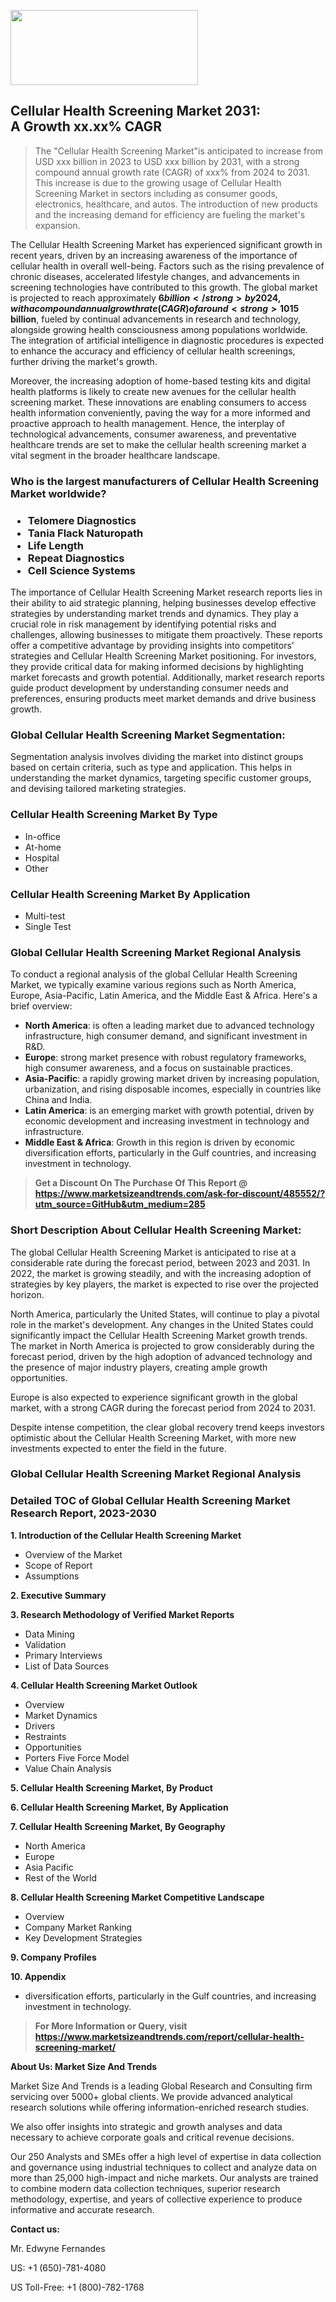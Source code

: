 <img src="https://100x100musica.es/wp-content/uploads/2024/12/Verified-Market-Reports-4-300x120.jpg" alt="" width="300" height="120" class="alignnone size-medium wp-image-100382" /><h2>Cellular Health Screening Market 2031: A&nbsp;Growth&nbsp;xx.xx% CAGR</h2><blockquote id="" class="">The "Cellular Health Screening Market"is anticipated to increase from USD xxx billion in 2023 to USD xxx billion by 2031, with a strong compound annual growth rate (CAGR) of xxx% from 2024 to 2031. This increase is due to the growing usage of Cellular Health Screening Market in sectors including as consumer goods, electronics, healthcare, and autos. The introduction of new products and the increasing demand for efficiency are fueling the market's expansion.</blockquote><p><p>The Cellular Health Screening Market has experienced significant growth in recent years, driven by an increasing awareness of the importance of cellular health in overall well-being. Factors such as the rising prevalence of chronic diseases, accelerated lifestyle changes, and advancements in screening technologies have contributed to this growth. The global market is projected to reach approximately <strong>$6 billion</strong> by 2024, with a compound annual growth rate (CAGR) of around <strong>10%</strong> from 2024 to 2032.</p><p>Technological innovations such as advanced biomarker testing and personalized screenings have bolstered the demand for cellular health screenings. Consumers are increasingly seeking proactive health management solutions, prompting a shift toward preventative care. Additionally, the growing trend of personalized medicine is further amplifying the need for cellular health tests, helping individuals tailor their health strategies based on specific cellular markers.</p><p><strong></strong></p><p>Looking ahead, the market is expected to witness continued expansion as healthcare providers and patients increasingly recognize the value of early detection and prevention. Estimates indicate that by 2032, the market size could soar to approximately <strong>$15 billion</strong>, fueled by continual advancements in research and technology, alongside growing health consciousness among populations worldwide. The integration of artificial intelligence in diagnostic procedures is expected to enhance the accuracy and efficiency of cellular health screenings, further driving the market's growth.</p><p>Moreover, the increasing adoption of home-based testing kits and digital health platforms is likely to create new avenues for the cellular health screening market. These innovations are enabling consumers to access health information conveniently, paving the way for a more informed and proactive approach to health management. Hence, the interplay of technological advancements, consumer awareness, and preventative healthcare trends are set to make the cellular health screening market a vital segment in the broader healthcare landscape.</p></p><h3 id="" class="">Who is the largest manufacturers of&nbsp;Cellular Health Screening Market worldwide?</h3><h3 class=""><p><ul><li>Telomere Diagnostics </li><li> Tania Flack Naturopath </li><li> Life Length </li><li> Repeat Diagnostics </li><li> Cell Science Systems</li></ul></p></h3><p id="ember58" class="ember-view reader-text-block__paragraph">The importance of&nbsp;Cellular Health Screening Market research reports lies in their ability to aid strategic planning, helping businesses develop effective strategies by understanding market trends and dynamics. They play a crucial role in risk management by identifying potential risks and challenges, allowing businesses to mitigate them proactively. These reports offer a competitive advantage by providing insights into competitors' strategies and Cellular Health Screening Market positioning. For investors, they provide critical data for making informed decisions by highlighting market forecasts and growth potential. Additionally, market research reports guide product development by understanding consumer needs and preferences, ensuring products meet market demands and drive business growth.</p><h3 id="" class="">Global&nbsp;Cellular Health Screening Market Segmentation:</h3><p id="" class="">Segmentation analysis involves dividing the market into distinct groups based on certain criteria, such as type and application. This helps in understanding the market dynamics, targeting specific customer groups, and devising tailored marketing strategies.</p><h3 id="" class="">Cellular Health Screening Market&nbsp;By Type</h3><p><p><ul><li>In-office</li><li> At-home</li><li> Hospital</li><li> Other</p></li></ul></p></p><h3 id="" class="">Cellular Health Screening Market&nbsp;By Application</h3><p class=""><p><ul><li>Multi-test</li><li> Single Test</li></ul></p></p><h3 id="" class="">Global Cellular Health Screening Market Regional Analysis</h3><p id="" class="">To conduct a regional analysis of the global Cellular Health Screening Market, we typically examine various regions such as North America, Europe, Asia-Pacific, Latin America, and the Middle East &amp; Africa. Here's a brief overview:</p><ul><li><strong>North America</strong>: is often a leading market due to advanced technology infrastructure, high consumer demand, and significant investment in R&amp;D.</li><li><strong>Europe</strong>: strong market presence with robust regulatory frameworks, high consumer awareness, and a focus on sustainable practices.</li><li><strong>Asia-Pacific</strong>: a rapidly growing market driven by increasing population, urbanization, and rising disposable incomes, especially in countries like China and India.</li><li><strong>Latin America</strong>: is an emerging market with growth potential, driven by economic development and increasing investment in technology and infrastructure.</li><li><strong>Middle East &amp; Africa</strong>: Growth in this region is driven by economic diversification efforts, particularly in the Gulf countries, and increasing investment in technology.</li></ul><blockquote id="" class=""><strong>Get a Discount On The Purchase Of This Report @ <a href="https://www.marketsizeandtrends.com/download-sample/485552/?utm_source=GitHub&utm_medium=285" target="_blank">https://www.marketsizeandtrends.com/ask-for-discount/485552/?utm_source=GitHub&utm_medium=285</a></strong></blockquote><h3>Short Description About Cellular Health Screening Market:</h3><p id="ember58" class="ember-view reader-text-block__paragraph">The global&nbsp;Cellular Health Screening Market&nbsp;is anticipated to rise at a considerable rate during the forecast period, between 2023 and 2031. In 2022, the market is growing steadily, and with the increasing adoption of strategies by key players, the market is expected to rise over the projected horizon.</p><p id="ember59" class="ember-view reader-text-block__paragraph">North America, particularly the United States, will continue to play a pivotal role in the market's development. Any changes in the United States could significantly impact the&nbsp;Cellular Health Screening Market&nbsp;growth trends. The market in North America is projected to grow considerably during the forecast period, driven by the high adoption of advanced technology and the presence of major industry players, creating ample growth opportunities.</p><p id="ember60" class="ember-view reader-text-block__paragraph">Europe is also expected to experience significant growth in the global market, with a strong CAGR during the forecast period from 2024 to 2031.</p><p id="ember61" class="ember-view reader-text-block__paragraph">Despite intense competition, the clear global recovery trend keeps investors optimistic about the&nbsp;Cellular Health Screening Market, with more new investments expected to enter the field in the future.</p><h3 id="" class="">Global Cellular Health Screening Market Regional Analysis</h3><h3 id="" class="">Detailed TOC of Global Cellular Health Screening Market Research Report, 2023-2030</h3><p id="" class=""><strong>1. Introduction of the Cellular Health Screening Market</strong></p><ul><li>Overview of the Market</li><li>Scope of Report</li><li>Assumptions</li></ul><p id="" class=""><strong>2. Executive Summary</strong></p><p id="" class=""><strong>3. Research Methodology of Verified Market Reports</strong></p><ul><li>Data Mining</li><li>Validation</li><li>Primary Interviews</li><li>List of Data Sources</li></ul><p id="" class=""><strong>4. Cellular Health Screening Market Outlook</strong></p><ul><li>Overview</li><li>Market Dynamics</li><li>Drivers</li><li>Restraints</li><li>Opportunities</li><li>Porters Five Force Model</li><li>Value Chain Analysis</li></ul><p id="" class=""><strong>5. Cellular Health Screening Market, By Product</strong></p><p id="" class=""><strong>6. Cellular Health Screening Market, By Application</strong></p><p id="" class=""><strong>7. Cellular Health Screening Market, By Geography</strong></p><ul><li>North America</li><li>Europe</li><li>Asia Pacific</li><li>Rest of the World</li></ul><p id="" class=""><strong>8. Cellular Health Screening Market Competitive Landscape</strong></p><ul><li>Overview</li><li>Company Market Ranking</li><li>Key Development Strategies</li></ul><p id="" class=""><strong>9. Company Profiles</strong></p><p id="" class=""><strong>10. Appendix</strong></p><ul><li>diversification efforts, particularly in the Gulf countries, and increasing investment in technology.</li></ul><blockquote id="" class=""><strong>For More Information or Query, visit <strong><strong><a href="https://www.marketsizeandtrends.com/report/cellular-health-screening-market/" target="_blank">https://www.marketsizeandtrends.com/report/cellular-health-screening-market/</a></strong></strong></strong></blockquote><p id="" class=""><strong>About Us: Market Size And Trends</strong></p><p id="" class="">Market Size And Trends is a leading Global Research and Consulting firm servicing over 5000+ global clients. We provide advanced analytical research solutions while offering information-enriched research studies.</p><p id="" class="">We also offer insights into strategic and growth analyses and data necessary to achieve corporate goals and critical revenue decisions.</p><p id="" class="">Our 250 Analysts and SMEs offer a high level of expertise in data collection and governance using industrial techniques to collect and analyze data on more than 25,000 high-impact and niche markets. Our analysts are trained to combine modern data collection techniques, superior research methodology, expertise, and years of collective experience to produce informative and accurate research.</p><p id="" class=""><strong>Contact us:</strong></p><p id="" class="">Mr. Edwyne Fernandes</p><p id="" class="">US: +1 (650)-781-4080</p><p id="" class="">US Toll-Free: +1 (800)-782-1768</p>
